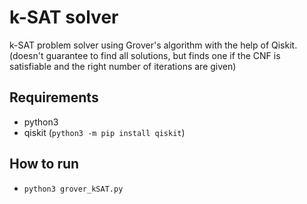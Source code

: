 # k-SAT solver
k-SAT problem solver using Grover's algorithm with the help of Qiskit. (doesn't guarantee to find all solutions, but finds one if the CNF is satisfiable and the right number of iterations are given)

## Requirements
- python3
- qiskit (`python3 -m pip install qiskit`)

## How to run
- `python3 grover_kSAT.py`
